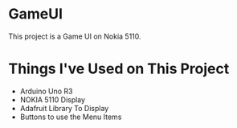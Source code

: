 # GameUI
 This project is a Game UI on Nokia 5110. 
 
 # Things I've Used on This Project
 
 - Arduino Uno R3
 - NOKIA 5110 Display
 - Adafruit Library To Display
 - Buttons to use the Menu Items
